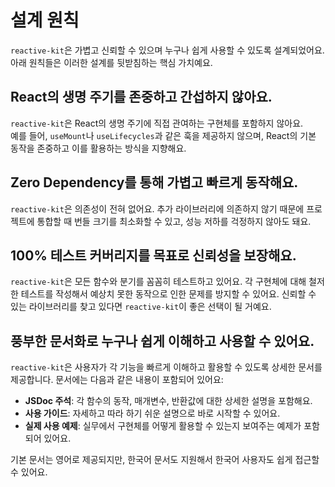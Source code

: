 # 설계 원칙

`reactive-kit`은 가볍고 신뢰할 수 있으며 누구나 쉽게 사용할 수 있도록 설계되었어요. 아래 원칙들은 이러한 설계를 뒷받침하는 핵심 가치예요.

## React의 생명 주기를 존중하고 간섭하지 않아요.

`reactive-kit`은 React의 생명 주기에 직접 관여하는 구현체를 포함하지 않아요.  
예를 들어, `useMount`나 `useLifecycles`과 같은 훅을 제공하지 않으며, React의 기본 동작을 존중하고 이를 활용하는 방식을 지향해요.

## Zero Dependency를 통해 가볍고 빠르게 동작해요.

`reactive-kit`은 의존성이 전혀 없어요. 추가 라이브러리에 의존하지 않기 때문에 프로젝트에 통합할 때 번들 크기를 최소화할 수 있고, 성능 저하를 걱정하지 않아도 돼요.

## 100% 테스트 커버리지를 목표로 신뢰성을 보장해요.

`reactive-kit`은 모든 함수와 분기를 꼼꼼히 테스트하고 있어요.
각 구현체에 대해 철저한 테스트를 작성해서 예상치 못한 동작으로 인한 문제를 방지할 수 있어요.
신뢰할 수 있는 라이브러리를 찾고 있다면 `reactive-kit`이 좋은 선택이 될 거예요.

## 풍부한 문서화로 누구나 쉽게 이해하고 사용할 수 있어요.

`reactive-kit`은 사용자가 각 기능을 빠르게 이해하고 활용할 수 있도록 상세한 문서를 제공합니다. 문서에는 다음과 같은 내용이 포함되어 있어요:

- **JSDoc 주석**: 각 함수의 동작, 매개변수, 반환값에 대한 상세한 설명을 포함해요.
- **사용 가이드**: 자세하고 따라 하기 쉬운 설명으로 바로 시작할 수 있어요.
- **실제 사용 예제**: 실무에서 구현체를 어떻게 활용할 수 있는지 보여주는 예제가 포함되어 있어요.

기본 문서는 영어로 제공되지만, 한국어 문서도 지원해서 한국어 사용자도 쉽게 접근할 수 있어요.
